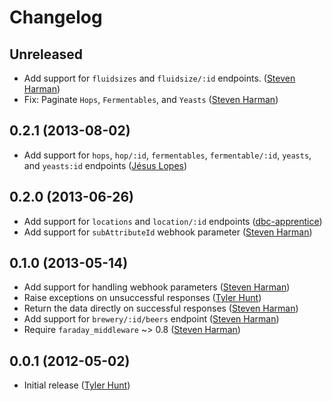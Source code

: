 # Changelog

## Unreleased

  * Add support for `fluidsizes` and `fluidsize/:id` endpoints. ([Steven Harman][stevenharman])
  * Fix: Paginate `Hops`, `Fermentables`, and `Yeasts` ([Steven
    Harman][stevenharman])

## 0.2.1 (2013-08-02)

  * Add support for `hops`, `hop/:id`, `fermentables`, `fermentable/:id`,
    `yeasts`, and `yeasts:id` endpoints ([Jésus Lopes][jtadeulopes])

## 0.2.0 (2013-06-26)

  * Add support for `locations` and `location/:id` endpoints ([dbc-apprentice][dbc-apprentice])
  * Add support for `subAttributeId` webhook parameter ([Steven Harman][stevenharman])

## 0.1.0 (2013-05-14)

  * Add support for handling webhook parameters ([Steven Harman][stevenharman])
  * Raise exceptions on unsuccessful responses ([Tyler Hunt][tylerhunt])
  * Return the data directly on successful responses ([Steven Harman][stevenharman])
  * Add support for `brewery/:id/beers` endpoint ([Steven Harman][stevenharman])
  * Require `faraday_middleware` ~> 0.8 ([Steven Harman][stevenharman])

## 0.0.1 (2012-05-02)

  * Initial release ([Tyler Hunt][tylerhunt])

[dbc-apprentice]: https://github.com/dbc-apprentice
[jtadeulopes]: https://github.com/jtadeulopes
[stevenharman]: http://github.com/stevenharman
[tylerhunt]: http://github.com/tylerhunt
